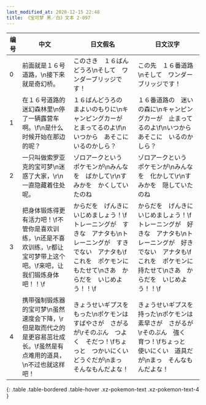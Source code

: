 ```yaml
---
last_modified_at: 2020-12-15 22:48
title: 《宝可梦 黑／白》文本 2-097
---
```

| 编号 | 中文 | 日文假名 | 日文汉字 |
| ---- | ---- | ---- | --- |
| 0 | 前面就是１６号道路，\n接下来就是奇幻桥。 | このさき　１６ばんどうろ\nそして　ワンダーブリッジです！ | この先　１６番道路\nそして　ワンダーブリッジです！ |
| 1 | 在１６号道路的迷幻森林里\n停了一辆露营车啊。\f\n是什么时候开始在那边的呢？ | １６ばんどうろの　まよいのもりに\nキャンピングカーが　とまってるのよ\f\nいつから　あそこに　いるのかしら？ | １６番道路の　迷いの森に\nキャンピングカーが　止まってるのよ\f\nいつから　あそこに　いるのかしら？ |
| 2 | 一只叫做索罗亚克的宝可梦\n迷惑了大家，\r\n一直隐藏着住处呢。 | ゾロアークという　ポケモンが\nみんなを　ばかして\r\nすみかを　かくしていたのね | ゾロアークという　ポケモンが\nみんなを　化かして\r\nすみかを　隠していたのね |
| 3 | 把身体锻炼得更有活力吧！\f不管你是喜欢训练，\n还是不喜欢训练，\r都让宝可梦带上这个吧。\f来吧，让我们锻炼身体吧！！\f | からだを　げんきに　いじめましょう！\fトレーニングが　すきな　アナタも\nトレーニングが　すきでない　アナタも\fこれを　ポケモンに　もたせて\nさあ　からだを　いじめよう！！\f | からだを　げんきに　いじめましょう！\fトレーニングが　好きな　アナタも\nトレーニングが　好きでない　アナタも\fこれを　ポケモンに　持たせて\nさあ　からだを　いじめよう！！\f |
| 4 | 携带强制锻炼器的宝可梦\n虽然速度会下降，\r但是取而代之的是更容易茁壮成长。\f虽然是有点难用的道具，\n不过也就这样吧！ | きょうせいギプスを　もった\nポケモンは　すばやさが　さがるが\rそのぶん　つよく　そだつ！\fちょっと　つかいにくい　どうぐだが\nまっ　そんなもんだよな！ | きょうせいギプスを　持った\nポケモンは　素早さが　さがるが\rそのぶん　強く　育つ！\fちょっと　使いにくい　道具だが\nまっ　そんなもんだよな！ |
{: .table .table-bordered .table-hover .xz-pokemon-text .xz-pokemon-text-4 }